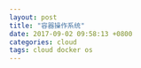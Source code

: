 ```yaml
---
layout: post
title: "容器操作系统"
date: 2017-09-02 09:58:13 +0800
categories: cloud
tags: cloud docker os
---
```


